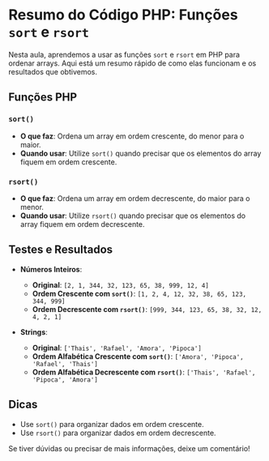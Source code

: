 # Resumo do Código PHP: Funções `sort` e `rsort`

Nesta aula, aprendemos a usar as funções `sort` e `rsort` em PHP para ordenar arrays. Aqui está um resumo rápido de como elas funcionam e os resultados que obtivemos.

## Funções PHP

### `sort()`

-   **O que faz**: Ordena um array em ordem crescente, do menor para o maior.
-   **Quando usar**: Utilize `sort()` quando precisar que os elementos do array fiquem em ordem crescente.

### `rsort()`

-   **O que faz**: Ordena um array em ordem decrescente, do maior para o menor.
-   **Quando usar**: Utilize `rsort()` quando precisar que os elementos do array fiquem em ordem decrescente.

## Testes e Resultados

-   **Números Inteiros**:

    -   **Original**: `[2, 1, 344, 32, 123, 65, 38, 999, 12, 4]`
    -   **Ordem Crescente com `sort()`**: `[1, 2, 4, 12, 32, 38, 65, 123, 344, 999]`
    -   **Ordem Decrescente com `rsort()`**: `[999, 344, 123, 65, 38, 32, 12, 4, 2, 1]`

-   **Strings**:
    -   **Original**: `['Thais', 'Rafael', 'Amora', 'Pipoca']`
    -   **Ordem Alfabética Crescente com `sort()`**: `['Amora', 'Pipoca', 'Rafael', 'Thais']`
    -   **Ordem Alfabética Decrescente com `rsort()`**: `['Thais', 'Rafael', 'Pipoca', 'Amora']`

## Dicas

-   Use `sort()` para organizar dados em ordem crescente.
-   Use `rsort()` para organizar dados em ordem decrescente.

Se tiver dúvidas ou precisar de mais informações, deixe um comentário!
